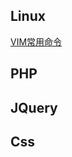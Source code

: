 ## Linux

[VIM常用命令](https://github.com/yank0362/blog/edit/master/index.md) 

## PHP

## JQuery

## Css

